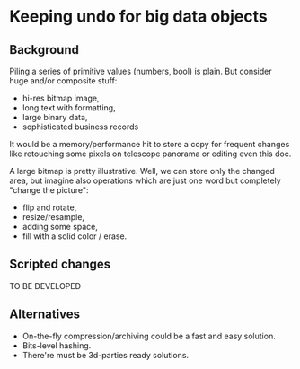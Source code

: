 # Keeping undo for big data objects

## Background

Piling a series of primitive values (numbers, bool) is plain. But consider huge and/or composite stuff:
+ hi-res bitmap image,
+ long text with formatting,
+ large binary data,
+ sophisticated business records

It would be a memory/performance hit to store a copy for frequent changes like retouching some pixels on telescope panorama or editing even this doc.

A large bitmap is pretty illustrative. Well, we can store only the changed area, but imagine also operations which are just one word but completely "change the picture":
+ flip and rotate,
+ resize/resample,
+ adding some space, 
+ fill with a solid color / erase.

## Scripted changes

TO BE DEVELOPED

## Alternatives

+ On-the-fly compression/archiving could be a fast and easy solution.
+ Bits-level hashing.
+ There're must be 3d-parties ready solutions.
